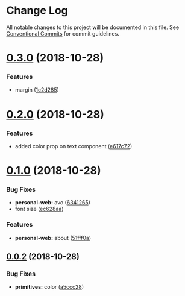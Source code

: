 # Change Log

All notable changes to this project will be documented in this file.
See [Conventional Commits](https://conventionalcommits.org) for commit guidelines.

<a name="0.3.0"></a>
# [0.3.0](https://github.com/christoferolaison/christoferolaison/compare/personal-web@0.2.0...personal-web@0.3.0) (2018-10-28)


### Features

* margin ([1c2d285](https://github.com/christoferolaison/christoferolaison/commit/1c2d285))





<a name="0.2.0"></a>
# [0.2.0](https://github.com/christoferolaison/christoferolaison/compare/personal-web@0.1.0...personal-web@0.2.0) (2018-10-28)


### Features

* added color prop on text component ([e617c72](https://github.com/christoferolaison/christoferolaison/commit/e617c72))





<a name="0.1.0"></a>
# [0.1.0](https://github.com/christoferolaison/christoferolaison/compare/personal-web@0.0.2...personal-web@0.1.0) (2018-10-28)


### Bug Fixes

* **personal-web:** avo ([6341265](https://github.com/christoferolaison/christoferolaison/commit/6341265))
* font size ([ec628aa](https://github.com/christoferolaison/christoferolaison/commit/ec628aa))


### Features

* **personal-web:** about ([51fff0a](https://github.com/christoferolaison/christoferolaison/commit/51fff0a))





<a name="0.0.2"></a>
## [0.0.2](https://github.com/christoferolaison/christoferolaison/compare/personal-web@0.0.2-"next-71c921".0...personal-web@0.0.2) (2018-10-28)


### Bug Fixes

* **primitives:** color ([a5ccc28](https://github.com/christoferolaison/christoferolaison/commit/a5ccc28))
